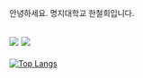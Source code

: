안녕하세요.
명지대학교
한철희입니다.

![](https://img.shields.io/badge/Swift-FA7343?style=for-the-badge&logo=swift&logoColor=white)
![](https://img.shields.io/badge/iOS-000000?style=for-the-badge&logo=ios&logoColor=white)
---
[![Top Langs](https://github-readme-stats.vercel.app/api/top-langs/?username=myhan601)](https://github.com/anuraghazra/github-readme-stats)
